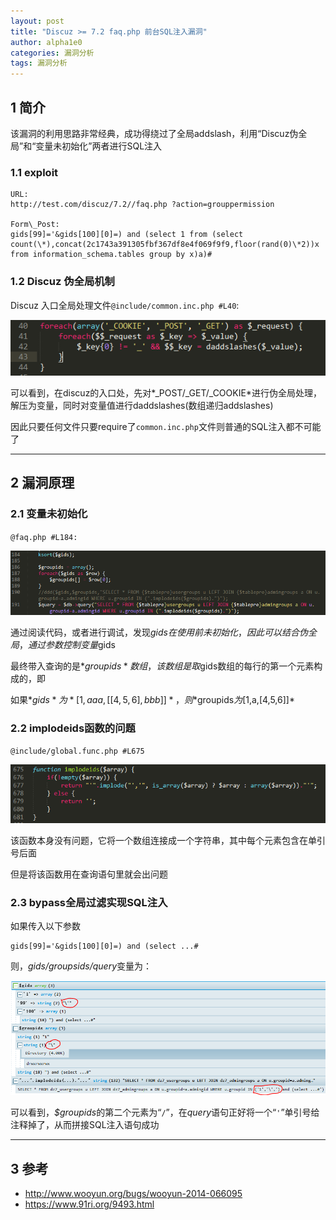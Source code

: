 ```yaml
---
layout: post
title: "Discuz >= 7.2 faq.php 前台SQL注入漏洞"
author: alpha1e0
categories: 漏洞分析
tags: 漏洞分析
---
```


## 1 简介

该漏洞的利用思路非常经典，成功得绕过了全局addslash，利用“Discuz伪全局”和“变量未初始化”两者进行SQL注入

### 1.1 exploit

    URL: 
    http://test.com/discuz/7.2//faq.php ?action=grouppermission

    Form\_Post: 
    gids[99]='&gids[100][0]=) and (select 1 from (select count(\*),concat(2c1743a391305fbf367df8e4f069f9f9,floor(rand(0)\*2))x from information_schema.tables group by x)a)#

### 1.2 Discuz 伪全局机制

Discuz 入口全局处理文件`@include/common.inc.php #L40`:

![伪全局](/images/discuz_faq_sql_inject_1.png)

可以看到，在discuz的入口处，先对*\_POST/\_GET/\_COOKIE*进行伪全局处理，解压为变量，同时对变量值进行daddslashes(数组递归addslashes)

因此只要任何文件只要require了`common.inc.php`文件则普通的SQL注入都不可能了

---

## 2 漏洞原理

### 2.1 变量未初始化

`@faq.php #L184:`

![变量未初始化](/images/discuz_faq_sql_inject_2.png)

通过阅读代码，或者进行调试，发现$gids在使用前未初始化，因此可以结合伪全局，通过参数控制变量$gids

最终带入查询的是*$groupids*数组，该数组是取$gids数组的每行的第一个元素构成的，即

如果*$gids*为*[1,aaa,[[4,5,6],bbb]]*，则*$groupids*为*[1,a,[4,5,6]]*

### 2.2 implodeids函数的问题

`@include/global.func.php #L675`

![implodeids函数](/images/discuz_faq_sql_inject_3.png)

该函数本身没有问题，它将一个数组连接成一个字符串，其中每个元素包含在单引号后面

但是将该函数用在查询语句里就会出问题

### 2.3 bypass全局过滤实现SQL注入

如果传入以下参数

    gids[99]='&gids[100][0]=) and (select ...#

则，*$gids/$groupsids/query*变量为：

![$gids/$groupsids/query语句](/images/discuz_faq_sql_inject_4.png)

可以看到，*$groupids*的第二个元素为“`/`”，在*query*语句正好将一个“`'`”单引号给注释掉了，从而拼接SQL注入语句成功

---

## 3 参考

- http://www.wooyun.org/bugs/wooyun-2014-066095
- https://www.91ri.org/9493.html